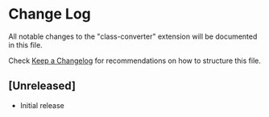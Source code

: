 # Change Log

All notable changes to the "class-converter" extension will be documented in this file.

Check [Keep a Changelog](http://keepachangelog.com/) for recommendations on how to structure this file.

## [Unreleased]

- Initial release